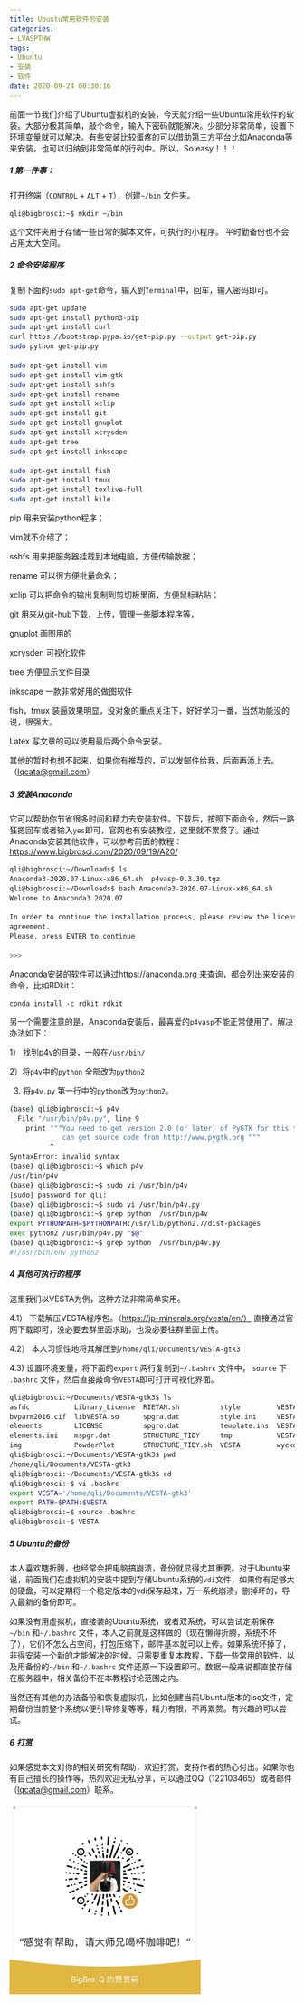 ```yaml
---
title: Ubuntu常用软件的安装
categories: 
- LVASPTHW
tags: 
- Ubuntu
- 安装
- 软件
date: 2020-09-24 00:30:16
---
```


前面一节我们介绍了Ubuntu虚拟机的安装，今天就介绍一些Ubuntu常用软件的软装。大部分极其简单，敲个命令，输入下密码就能解决。少部分非常简单，设置下环境变量就可以解决。有些安装比较蛋疼的可以借助第三方平台比如Anaconda等来安装，也可以归纳到非常简单的行列中。所以，So easy！！！



##### 1  第一件事：

打开终端（`CONTROL` + `ALT` + `T`），创建`~/bin` 文件夹。

```
qli@bigbrosci:~$ mkdir ~/bin
```

这个文件夹用于存储一些日常的脚本文件，可执行的小程序。 平时勤备份也不会占用太大空间。



##### 2 命令安装程序

复制下面的`sudo apt-get`命令，输入到`Terminal`中，回车，输入密码即可。 

```bash
sudo apt-get update
sudo apt-get install python3-pip
sudo apt-get install curl
curl https://bootstrap.pypa.io/get-pip.py --output get-pip.py
sudo python get-pip.py

sudo apt-get install vim 
sudo apt-get install vim-gtk
sudo apt-get install sshfs
sudo apt-get install rename 
sudo apt-get install xclip 
sudo apt-get install git 
sudo apt-get install gnuplot
sudo apt-get install xcrysden
sudo apt-get tree
sudo apt-get install inkscape  

sudo apt-get install fish 
sudo apt-get install tmux 
sudo apt-get install texlive-full
sudo apt-get install kile  
```



pip 用来安装python程序；

vim就不介绍了；

sshfs 用来把服务器挂载到本地电脑，方便传输数据；

rename 可以很方便批量命名；

xclip 可以把命令的输出复制到剪切板里面，方便鼠标粘贴；

git 用来从git-hub下载，上传，管理一些脚本程序等， 

gnuplot 画图用的

xcrysden 可视化软件

tree 方便显示文件目录

inkscape 一款非常好用的做图软件

fish，tmux 装逼效果明显，没对象的重点关注下，好好学习一番，当然功能没的说，很强大。

Latex 写文章的可以使用最后两个命令安装。

其他的暂时也想不起来，如果你有推荐的，可以发邮件给我，后面再添上去。（lqcata@gmail.com）

 

##### 3  安装Anaconda

它可以帮助你节省很多时间和精力去安装软件。下载后，按照下面命令，然后一路狂摁回车或者输入`yes`即可，官网也有安装教程，这里就不累赘了。通过Anaconda安装其他软件，可以参考前面的教程：https://www.bigbrosci.com/2020/09/19/A20/ 

```bash
qli@bigbrosci:~/Downloads$ ls
Anaconda3-2020.07-Linux-x86_64.sh  p4vasp-0.3.30.tgz 
qli@bigbrosci:~/Downloads$ bash Anaconda3-2020.07-Linux-x86_64.sh 
Welcome to Anaconda3 2020.07

In order to continue the installation process, please review the license
agreement.
Please, press ENTER to continue

>>> 
```



Anaconda安装的软件可以通过https://anaconda.org 来查询，都会列出来安装的命令，比如RDkit：

```
conda install -c rdkit rdkit
```



另一个需要注意的是，Anaconda安装后，最喜爱的`p4vasp`不能正常使用了。解决办法如下：

1） 找到p4v的目录，一般在`/usr/bin/`

2）将`p4v`中的`python` 全部改为`python2`

3)  将`p4v.py` 第一行中的`python`改为`python2`。

```bash
(base) qli@bigbrosci:~$ p4v 
  File "/usr/bin/p4v.py", line 9
    print """You need to get version 2.0 (or later) of PyGTK for this to work. You
             can get source code from http://www.pygtk.org """
          ^
SyntaxError: invalid syntax
(base) qli@bigbrosci:~$ which p4v 
/usr/bin/p4v
(base) qli@bigbrosci:~$ sudo vi /usr/bin/p4v
[sudo] password for qli: 
(base) qli@bigbrosci:~$ sudo vi /usr/bin/p4v.py 
(base) qli@bigbrosci:~$ grep python  /usr/bin/p4v
export PYTHONPATH=$PYTHONPATH:/usr/lib/python2.7/dist-packages
exec python2 /usr/bin/p4v.py "$@"
(base) qli@bigbrosci:~$ grep python  /usr/bin/p4v.py 
#!/usr/bin/env python2
```



##### 4 其他可执行的程序

这里我们以VESTA为例，这种方法非常简单实用。

4.1） 下载解压VESTA程序包。（https://jp-minerals.org/vesta/en/） 直接通过官网下载即可，没必要去群里面求助，也没必要往群里面上传。

4.2） 本人习惯性地将其解压到`/home/qli/Documents/VESTA-gtk3`

4.3)   设置环境变量，将下面的`export` 两行复制到`~/.bashrc` 文件中， `source` 下 `.bashrc` 文件，然后直接敲命令`VESTA`即可打开可视化界面。

```bash
qli@bigbrosci:~/Documents/VESTA-gtk3$ ls
asfdc           Library_License  RIETAN.sh          style         VESTA-core
bvparm2016.cif  libVESTA.so      spgra.dat          style.ini     VESTA_def.ini
elements        LICENSE          spgro.dat          template.ins  VESTA-gui
elements.ini    mspgr.dat        STRUCTURE_TIDY     tmp           VESTA.ini
img             PowderPlot       STRUCTURE_TIDY.sh  VESTA         wyckoff.dat
qli@bigbrosci:~/Documents/VESTA-gtk3$ pwd
/home/qli/Documents/VESTA-gtk3
qli@bigbrosci:~/Documents/VESTA-gtk3$ cd 
qli@bigbrosci:~$ vi .bashrc
export VESTA='/home/qli/Documents/VESTA-gtk3'
export PATH=$PATH:$VESTA
qli@bigbrosci:~$ source .bashrc	 
qli@bigbrosci:~$ VESTA
```



##### 5 Ubuntu的备份

本人喜欢瞎折腾，也经常会把电脑搞崩溃，备份就显得尤其重要。对于Ubuntu来说，前面我们在虚拟机的安装中提到存储Ubuntu系统的`vdi`文件，如果你有足够大的硬盘，可以定期将一个稳定版本的vdi保存起来，万一系统崩溃，删掉坏的，导入最新的备份即可。

如果没有用虚拟机，直接装的Ubuntu系统，或者双系统，可以尝试定期保存`~/bin` 和`~/.bashrc` 文件，本人之前就是这样做的（现在懒得折腾，系统不坏了），它们不怎么占空间，打包压缩下，邮件基本就可以上传。如果系统坏掉了，非得安装一个新的才能解决的时候，只需要重复本教程，下载一些常用的软件，以及用备份的`~/bin` 和`~/.bashrc` 文件还原一下设置即可。数据一般来说都直接存储在服务器中，相关备份不在本教程讨论范围之内。

当然还有其他的办法备份和恢复虚拟机，比如创建当前Ubuntu版本的iso文件，定期备份当前整个系统以便引导修复等等，精力有限，不再累赘。有兴趣的可以尝试。



##### 6 打赏

如果感觉本文对你的相关研究有帮助，欢迎打赏，支持作者的热心付出。如果你也有自己擅长的操作等，热烈欢迎无私分享，可以通过QQ（122103465）或者邮件（lqcata@gmail.com）联系。

<img src="A23/打赏码.jpg" alt="打赏码" style="zoom: 33%;" />